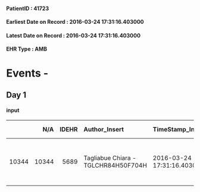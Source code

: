 
#### PatientID : 41723
#### Earliest Date on Record : 2016-03-24 17:31:16.403000
#### Latest Date on Record : 2016-03-24 17:31:16.403000
#### EHR Type : AMB

# Events - 

## Day 1

#### input
|       |    N/A |   IDEHR | Author_Insert                       | TimeStamp_Insert           | EHRType   |   PatientID |   IDDigitalSignDocument | persone_vicine   |   Unnamed: 0_x.1 |   IDANAMNESI_SOCIALE | Patient   | FamigliaAltro   | Paziente_T   | FamigliaAltro_T   |   Non_Rilevabile_x.1 | Note_Non_Rilevabile_x.1   | opt_Problemi   | chk_contr_sintomi   | chk_competenza                                 | opt_paziente_a   | opt_famiglia_a   | opt_adeguatezza   | opt_paziente_solo   | ds_note_con                                                                   | opt_presente_assente   | Presenza_minori   | Caregiver_principale   | opt_capacita         | opt_risorse_ec   | opt_esenzione   |   ds_codice_es | Needs     | Domestic partnership   | Fragility   |
|------:|-------:|--------:|:------------------------------------|:---------------------------|:----------|------------:|------------------------:|:-----------------|-----------------:|---------------------:|:----------|:----------------|:-------------|:------------------|---------------------:|:--------------------------|:---------------|:--------------------|:-----------------------------------------------|:-----------------|:-----------------|:------------------|:--------------------|:------------------------------------------------------------------------------|:-----------------------|:------------------|:-----------------------|:---------------------|:-----------------|:----------------|---------------:|:----------|:-----------------------|:------------|
| 10344 |  10344 |    5689 | Tagliabue Chiara - TGLCHR84H50F704H | 2016-03-24 17:31:16.403000 | AMB       |       41723 |                  313925 | N/A              |             2904 |                 1876 | Si#1      | Si#1            | Parziale#2   | Si#1              |                    0 | NR                        | Si#1           | controllo sintomi#0 | competenza/capacit√† assistenziale caregiver#0 | Indefinite#2     | Congruenti#1     | No#0              | No#0                | Vive con il figlio Eugenio di 29 aa, in Italia da 5 aa, lavora saltuariamente | Presente#1             | No#0              | son                    | Non incrementabile#2 | Non adeguate#0   | Si#1            |             48 | Clinici#0 | Figli#2                | psichica#2  |


